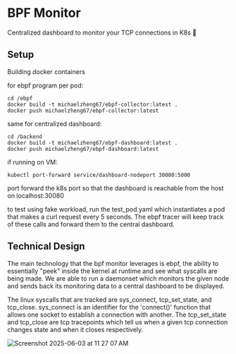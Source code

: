 # BPF Monitor

Centralized dashboard to monitor your TCP connections in K8s 🐙

## Setup

Building docker containers

for ebpf program per pod:

```
cd /ebpf
docker build -t michaelzheng67/ebpf-collector:latest .
docker push michaelzheng67/ebpf-collector:latest
```

same for centralized dashboard:

```
cd /backend
docker build -t michaelzheng67/ebpf-dashboard:latest .
docker push michaelzheng67/ebpf-dashboard:latest
```

if running on VM:

```
kubectl port-forward service/dashboard-nodeport 30080:5000
```

port forward the k8s port so that the dashboard is reachable from the host on localhost:30080

to test using fake workload, run the test_pod.yaml which instantiates a pod that makes a curl
request every 5 seconds. The ebpf tracer will keep track of these calls and forward them to the
central dashboard.

## Technical Design

The main technology that the bpf monitor leverages is ebpf, the ability to essentially "peek"
inside the kernel at runtime and see what syscalls are being made. We are able to run
a daemonset which monitors the given node and sends back its monitoring data to a central
dashboard to be displayed.

The linux syscalls that are tracked are sys_connect, tcp_set_state, and tcp_close. sys_connect
is an identifier for the 'connect()' function that allows one socket to establish a connection
with another. The tcp_set_state and tcp_close are tcp tracepoints which tell us when a given
tcp connection changes state and when it closes respectively.

![Screenshot 2025-06-03 at 11 27 07 AM](https://github.com/user-attachments/assets/e62dc200-5daa-4280-b729-044af21c21b3)

